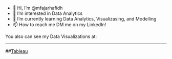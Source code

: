 - 👋 Hi, I’m @mfajarhafidh
- 👀 I’m interested in Data Analytics
- 🌱 I’m currently learning Data Analytics, Visualizasing, and Modelling
- 📫 How to reach me DM me on my LinkedIn!

You also can see my Data Visualizations at:

---

##[Tableau](https://public.tableau.com/app/profile/mohamad.fajar.hafidh)

<!---
mfajarhafidh/mfajarhafidh is a ✨ special ✨ repository because its `README.md` (this file) appears on your GitHub profile.
You can click the Preview link to take a look at your changes.
--->
